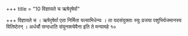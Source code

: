 +++
title = "10 विज्ञायते च ऋषेरृषेर्वा"

+++
विज्ञायते च । ऋषेरृषेर्वा एता निर्मिता यत्सामिधेन्यः । ता यदसंयुक्ताः स्युः प्रजया पशुभिर्यजमानस्य वितिष्ठेरन् । अर्धर्चौ सन्दधाति संयुनक्त्येवैना इति ते मन्यामहे १०